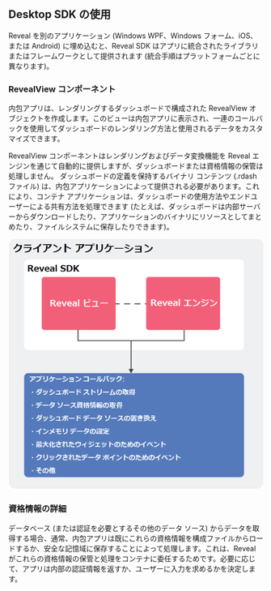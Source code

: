 ## Desktop SDK の使用

Reveal を別のアプリケーション (Windows WPF、Windows フォーム、iOS、または Android) に埋め込むと、Reveal SDK はアプリに統合されたライブラリまたはフレームワークとして提供されます (統合手順はプラットフォームごとに異なります)。

### RevealView コンポーネント

内包アプリは、レンダリングするダッシュボードで構成された RevealView オブジェクトを作成します。このビューは内包アプリに表示され、一連のコールバックを使用してダッシュボードのレンダリング方法と使用されるデータをカスタマイズできます。

RevealView コンポーネントはレンダリングおよびデータ変換機能を Reveal エンジンを通じて自動的に提供しますが、ダッシュボードまたは資格情報の保管は処理しません。
ダッシュボードの定義を保持するバイナリ コンテンツ (.rdashファイル) は、内包アプリケーションによって提供される必要があります。これにより、コンテナ アプリケーションは、ダッシュボードの使用方法やエンドユーザーによる共有方法を処理できます (たとえば、ダッシュボードは内部サーバーからダウンロードしたり、アプリケーションのバイナリにリソースとしてまとめたり、ファイルシステムに保存したりできます)。

<img src="images/sdk_native_diagram_desktop.png" alt="sdk\_native\_diagram\_desktop" class="responsive-img"/>

### 資格情報の詳細

データベース (または認証を必要とするその他のデータ ソース) からデータを取得する場合、通常、内包アプリは既にこれらの資格情報を構成ファイルからロードするか、安全な記憶域に保存することによって処理します。これは、Reveal がこれらの資格情報の保管と処理をコンテナに委任するためです。必要に応じて、アプリは内部の認証情報を返すか、ユーザーに入力を求めるかを決定します。

